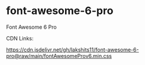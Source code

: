 # font-awesome-6-pro
Font Awesome 6 Pro

CDN Links:

https://cdn.jsdelivr.net/gh/lakshits11/font-awesome-6-pro@raw/main/fontAwesomeProv6.min.css


